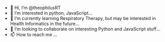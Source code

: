 - 👋 Hi, I’m @theophilusRT
- 👀 I’m interested in python, JavaScript...
- 🌱 I’m currently learning Respiratory Therapy, but may be interested in Health Informatics in the future...
- 💞️ I’m looking to collaborate on interesting Python and JavaScript stuff...
- 📫 How to reach me ...

<!---
theophilusRT/theophilusRT is a ✨ special ✨ repository because its `README.md` (this file) appears on your GitHub profile.
You can click the Preview link to take a look at your changes.
--->
